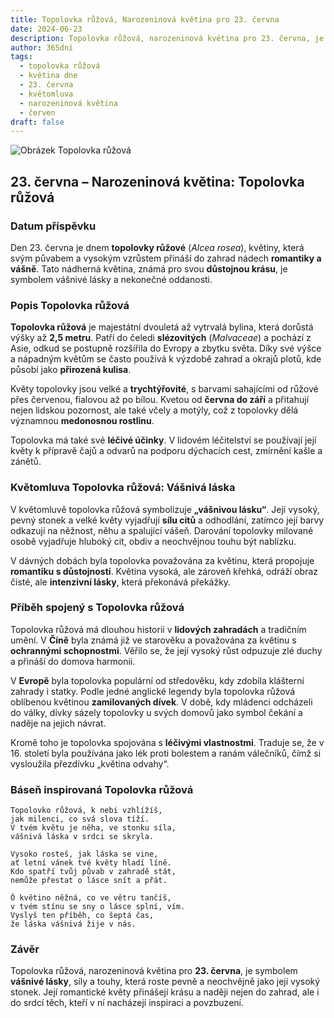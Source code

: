 ```yaml
---
title: Topolovka růžová, Narozeninová květina pro 23. června
date: 2024-06-23
description: Topolovka růžová, narozeninová květina pro 23. června, je symbolem Vášnivá láska. Objevte její jedinečný význam, fascinující příběhy a poezii, která oslavuje její krásu.
author: 365dní
tags:
  - topolovka růžová
  - květina dne
  - 23. června
  - květomluva
  - narozeninová květina
  - červen
draft: false
---
```


![Obrázek Topolovka růžová](https://cdn.pixabay.com/photo/2018/08/15/05/58/hollyhock-3607356_1280.jpg#center)


## 23. června – Narozeninová květina: Topolovka růžová

### Datum příspěvku

Den 23. června je dnem **topolovky růžové** (_Alcea rosea_), květiny, která svým půvabem a vysokým vzrůstem přináší do zahrad nádech **romantiky a vášně**. Tato nádherná květina, známá pro svou **důstojnou krásu**, je symbolem vášnivé lásky a nekonečné oddanosti.

### Popis Topolovka růžová

**Topolovka růžová** je majestátní dvouletá až vytrvalá bylina, která dorůstá výšky až **2,5 metru**. Patří do čeledi **slézovitých** (_Malvaceae_) a pochází z Asie, odkud se postupně rozšířila do Evropy a zbytku světa. Díky své výšce a nápadným květům se často používá k výzdobě zahrad a okrajů plotů, kde působí jako **přirozená kulisa**.

Květy topolovky jsou velké a **trychtýřovité**, s barvami sahajícími od růžové přes červenou, fialovou až po bílou. Kvetou od **června do září** a přitahují nejen lidskou pozornost, ale také včely a motýly, což z topolovky dělá významnou **medonosnou rostlinu**.

Topolovka má také své **léčivé účinky**. V lidovém léčitelství se používají její květy k přípravě čajů a odvarů na podporu dýchacích cest, zmírnění kašle a zánětů.

### Květomluva Topolovka růžová: Vášnivá láska

V květomluvě topolovka růžová symbolizuje **„vášnivou lásku“**. Její vysoký, pevný stonek a velké květy vyjadřují **sílu citů** a odhodlání, zatímco její barvy odkazují na něžnost, něhu a spalující vášeň. Darování topolovky milované osobě vyjadřuje hluboký cit, obdiv a neochvějnou touhu být nablízku.

V dávných dobách byla topolovka považována za květinu, která propojuje **romantiku s důstojností**. Květina vysoká, ale zároveň křehká, odráží obraz čisté, ale **intenzivní lásky**, která překonává překážky.

### Příběh spojený s Topolovka růžová

Topolovka růžová má dlouhou historii v **lidových zahradách** a tradičním umění. V **Číně** byla známá již ve starověku a považována za květinu s **ochrannými schopnostmi**. Věřilo se, že její vysoký růst odpuzuje zlé duchy a přináší do domova harmonii.

V **Evropě** byla topolovka populární od středověku, kdy zdobila klášterní zahrady i statky. Podle jedné anglické legendy byla topolovka růžová oblíbenou květinou **zamilovaných dívek**. V době, kdy mládenci odcházeli do války, dívky sázely topolovky u svých domovů jako symbol čekání a naděje na jejich návrat.

Kromě toho je topolovka spojována s **léčivými vlastnostmi**. Traduje se, že v 16. století byla používána jako lék proti bolestem a ranám válečníků, čímž si vysloužila přezdívku „květina odvahy“.

### Báseň inspirovaná Topolovka růžová

```
Topolovko růžová, k nebi vzhlížíš,  
jak milenci, co svá slova tíží.  
V tvém květu je něha, ve stonku síla,  
vášnivá láska v srdci se skryla.  

Vysoko rosteš, jak láska se vine,  
ať letní vánek tvé květy hladí líně.  
Kdo spatří tvůj půvab v zahradě stát,  
nemůže přestat o lásce snít a přát.  

Ó květino něžná, co ve větru tančíš,  
v tvém stínu se sny o lásce splní, vím.  
Vyslyš ten příběh, co šeptá čas,  
že láska vášnivá žije v nás.  
```

### Závěr

Topolovka růžová, narozeninová květina pro **23. června**, je symbolem **vášnivé lásky**, síly a touhy, která roste pevně a neochvějně jako její vysoký stonek. Její romantické květy přinášejí krásu a naději nejen do zahrad, ale i do srdcí těch, kteří v ní nacházejí inspiraci a povzbuzení.